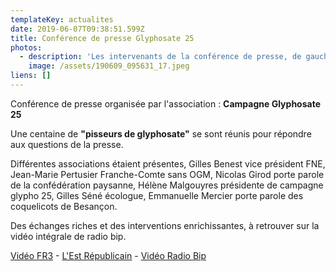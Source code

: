 ```yaml
---
templateKey: actualites
date: 2019-06-07T09:38:51.599Z
title: Conférence de presse Glyphosate 25
photos:
  - description: 'Les intervenants de la conférence de presse, de gauche à droite'
    image: /assets/190609_095631_17.jpeg
liens: []
---
```

Conférence de presse organisée par l'association : **Campagne Glyphosate 25**

Une centaine de **"pisseurs de glyphosate"** se sont réunis pour répondre aux questions de la presse. 

Différentes associations étaient présentes, Gilles Benest vice président FNE, Jean-Marie Pertusier Franche-Comte sans OGM,  Nicolas Girod porte parole de  la confédération paysanne, Hélène Malgouyres présidente de campagne glypho 25, Gilles Séné écologue, Emmanuelle Mercier porte parole des coquelicots de Besançon.

Des échanges riches et des interventions enrichissantes, à retrouver sur la vidéo intégrale de radio bip.

[Vidéo FR3](https://france3-regions.francetvinfo.fr/bourgogne-franche-comte/doubs/besancon/glyphosate-53-plaintes-deposees-besancon-1682184.html) - [L'Est Républicain](https://www.estrepublicain.fr/edition-de-besancon/2019/06/08/glyphosate-plus-de-100-pisseurs-tous-impregnes) - [Vidéo Radio Bip](https://www.facebook.com/radiobip.fr/videos/447437882715273/UzpfSTEyNTYwODM3ODE6Vks6MjM5MDkxNjExNDUxODI0Nw)
